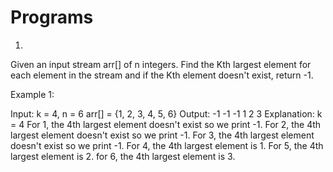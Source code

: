 # Programs

1)
Given an input stream arr[] of n integers. Find the Kth largest element for each element in the stream and if the Kth element doesn't exist, return -1.

Example 1:

Input:
k = 4, n = 6
arr[] = {1, 2, 3, 4, 5, 6}
Output:
-1 -1 -1 1 2 3
Explanation:
k = 4
For 1, the 4th largest element doesn't
exist so we print -1.
For 2, the 4th largest element doesn't
exist so we print -1.
For 3, the 4th largest element doesn't
exist so we print -1.
For 4, the 4th largest element is 1.
For 5, the 4th largest element is 2.
for 6, the 4th largest element is 3.

